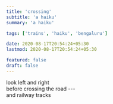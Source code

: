 ```yaml
---
title: 'crossing'
subtitle: 'a haiku'
summary: 'a haiku'

tags: ['trains', 'haiku', 'bengaluru']

date: 2020-08-17T20:54:24+05:30
lastmod: 2020-08-17T20:54:24+05:30

featured: false
draft: false
---
```


look left and right  
before crossing the road ---  
and railway tracks
